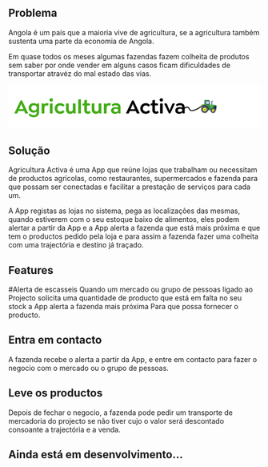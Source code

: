 ## Problema
Angola é um país que a maioria vive de agricultura, se a agricultura também sustenta uma parte da economia de Angola.

Em quase todos os meses algumas fazendas fazem colheita de produtos sem saber por onde vender em alguns casos ficam dificuldades de transportar atravéz do mal estado das vias.

![Image description](https://github.com/BatistaTony/agricultura_activaAO/blob/master/public/images/logo.png)

## Solução
Agricultura Activa é uma App que reúne lojas que trabalham ou necessitam de productos agrícolas, como restaurantes, supermercados e fazenda para que possam ser conectadas e facilitar a prestação de serviços para cada um.

A App registas as lojas no sistema, pega as localizações das mesmas, quando estiverem com o seu estoque baixo de alimentos, eles podem alertar a partir da App e a App alerta a fazenda que está mais próxima e que tem o productos pedido pela loja e para assim a fazenda fazer uma colheita com uma trajectória e destino já traçado.

## Features

#Alerta de escasseis
Quando um mercado ou grupo de pessoas ligado ao Projecto solicita uma quantidade de producto que está em falta no seu stock a App alerta a fazenda mais próxima Para que possa fornecer o producto.

## Entra em contacto
A fazenda recebe o alerta a partir da App, e entre em contacto para fazer o negocio com o mercado ou o grupo de pessoas.

## Leve os productos
Depois de fechar o negocio, a fazenda pode pedir um transporte de mercadoria do projecto se não tiver cujo o valor será descontado consoante a trajectória e a venda.


## Ainda está em desenvolvimento...
